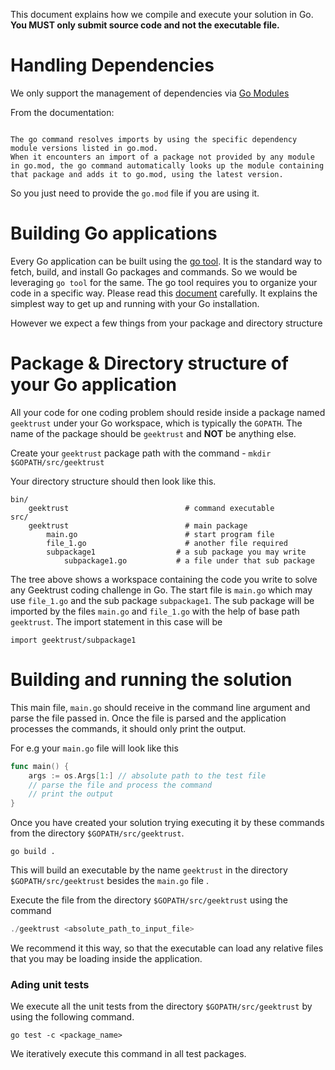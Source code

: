 This document explains how we compile and execute your solution in Go. __You **MUST** only submit source code and not the executable file.__ 

# Handling Dependencies

We only support the management of dependencies via [Go Modules](https://blog.golang.org/using-go-modules)

From the documentation:

```

The go command resolves imports by using the specific dependency module versions listed in go.mod. 
When it encounters an import of a package not provided by any module in go.mod, the go command automatically looks up the module containing that package and adds it to go.mod, using the latest version.

```

So you just need to provide the `go.mod` file if you are using it.

# Building Go applications

Every Go application can be built using the [go tool](https://golang.org/cmd/go/). It is the standard way to fetch, build, and install Go packages and commands. So we would be leveraging `go tool` for the same. The go tool requires you to organize your code in a specific way. Please read this [document](https://golang.org/doc/code.html) carefully. It explains the simplest way to get up and running with your Go installation.

However we expect a few things from your package and directory structure

# Package & Directory structure of your Go application

All your code for one coding problem should reside inside a package named `geektrust` under your Go workspace, which is typically the `GOPATH`. The name of the package should be `geektrust` and **NOT** be anything else.

Create your `geektrust` package path with the command - `mkdir $GOPATH/src/geektrust` 

Your directory structure should then look like this.

```
bin/
    geektrust                          # command executable
src/
    geektrust                          # main package
        main.go                        # start program file
        file_1.go                      # another file required
        subpackage1                  # a sub package you may write
            subpackage1.go           # a file under that sub package
```

The tree above shows a workspace containing the code you write to solve any Geektrust coding challenge in Go. The start file is `main.go` which may use `file_1.go` and the sub package `subpackage1`. The sub package will be imported by the files `main.go` and `file_1.go` with the help of base path `geektrust`. The import statement in this case will be

```	
import geektrust/subpackage1
```

# Building and running the solution

This main file, `main.go` should receive in the command line argument and parse the file passed in. Once the file is parsed and the application processes the commands, it should only print the output.

For e.g your `main.go` file will look like this

```go
func main() {
	args := os.Args[1:] // absolute path to the test file 
	// parse the file and process the command
	// print the output
}

```

Once you have created your solution trying executing it by these commands from the directory `$GOPATH/src/geektrust`.

```
go build .
```

This will build an executable by the name `geektrust` in the directory `$GOPATH/src/geektrust` besides the `main.go` file . 

Execute the file from the directory `$GOPATH/src/geektrust` using the command 
```go
./geektrust <absolute_path_to_input_file>
```

We recommend it this way, so that the executable can load any relative files that you may be loading inside the application. 

### Ading unit tests

We execute all the unit tests from the directory `$GOPATH/src/geektrust` by using the following command.

```
go test -c <package_name>
``` 

We iteratively execute this command in all test packages.
